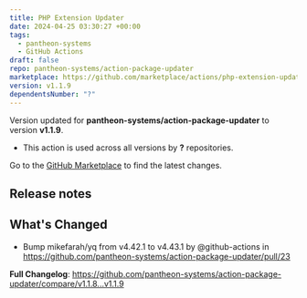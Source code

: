 ```yaml
---
title: PHP Extension Updater
date: 2024-04-25 03:30:27 +00:00
tags:
  - pantheon-systems
  - GitHub Actions
draft: false
repo: pantheon-systems/action-package-updater
marketplace: https://github.com/marketplace/actions/php-extension-updater
version: v1.1.9
dependentsNumber: "?"
---
```



Version updated for **pantheon-systems/action-package-updater** to version **v1.1.9**.
- This action is used across all versions by **?** repositories.

Go to the [GitHub Marketplace](https://github.com/marketplace/actions/php-extension-updater) to find the latest changes.

## Release notes

## What's Changed
* Bump mikefarah/yq from v4.42.1 to v4.43.1 by @github-actions in https://github.com/pantheon-systems/action-package-updater/pull/23


**Full Changelog**: https://github.com/pantheon-systems/action-package-updater/compare/v1.1.8...v1.1.9
